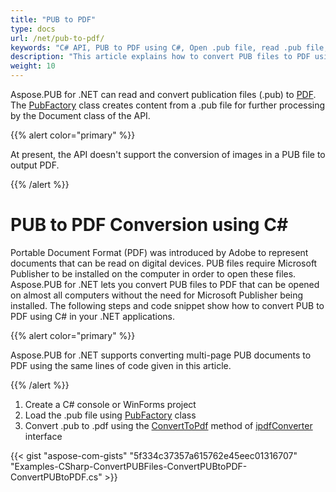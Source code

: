 ```yaml
---
title: "PUB to PDF"
type: docs
url: /net/pub-to-pdf/
keywords: "C# API, PUB to PDF using C#, Open .pub file, read .pub file, convert .pub file"
description: "This article explains how to convert PUB files to PDF using C# and VB.NET."
weight: 10
---
```


Aspose.PUB for .NET can read and convert publication files (.pub) to [PDF](https://wiki.fileformat.com/view/pdf/). The [PubFactory](https://apireference.aspose.com/net/pub/aspose.pub/pubfactory) class creates content from a .pub file for further processing by the Document class of the API.

{{% alert color="primary" %}} 

At present, the API doesn't support the conversion of images in a PUB file to output PDF.

{{% /alert %}} 
# **PUB to PDF Conversion using C#**
Portable Document Format (PDF) was introduced by Adobe to represent documents that can be read on digital devices. PUB files require Microsoft Publisher to be installed on the computer in order to open these files. Aspose.PUB for .NET lets you convert PUB files to PDF that can be opened on almost all computers without the need for Microsoft Publisher being installed. The following steps and code snippet show how to convert PUB to PDF using C# in your .NET applications.

{{% alert color="primary" %}} 

Aspose.PUB for .NET supports converting multi-page PUB documents to PDF using the same lines of code given in this article.

{{% /alert %}} 



1. Create a C# console or WinForms project
1. Load the .pub file using [PubFactory](https://apireference.aspose.com/net/pub/aspose.pub/pubfactory) class
1. Convert .pub to .pdf using the [ConvertToPdf](https://apireference.aspose.com/net/pub/aspose.pub.ipdfconvertor/converttopdf/methods/1) method of [ipdfConverter](https://apireference.aspose.com/net/pub/aspose.pub/ipdfconvertor) interface

{{< gist "aspose-com-gists" "5f334c37357a615762e45eec01316707" "Examples-CSharp-ConvertPUBFiles-ConvertPUBtoPDF-ConvertPUBtoPDF.cs" >}}

